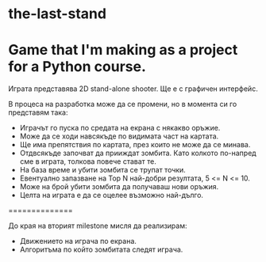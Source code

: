 the-last-stand
==============

Game that I'm making as a project for a Python course.
==============

Играта представява 2D stand-alone shooter.
Ще е с графичен интерфейс.

В процеса на разработка може да се промени, но в момента си го
представям така:

- Играчът го пуска по средата на екрана с някакво оръжие.
- Може да се ходи навсякъде по видимата част на картата.
- Ще има препятствия по картата, през които не може да се минава.
- Отдвсякъде започват да прииждат зомбита. Като колкото по-напред сме в играта, толкова повече стават те.
- На база време и убити зомбита се трупат точки.
- Евентуално запазване на Top N най-добри резултата, 5 <= N <= 10.
- Може на брой убити зомбита да получаваш нови оръжия.
- Целта на играта е да се оцелее възможно най-дълго.

==============

До края на вторият milestone мисля да реализирам:

- Движението на играча по екрана.
- Алгоритъма по който зомбитата следят играча.
